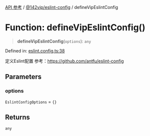 [API 参考](../wiki/Home) / [@142vip/eslint-config](../wiki/@142vip.eslint-config) / defineVipEslintConfig

# Function: defineVipEslintConfig()

> **defineVipEslintConfig**(`options`): `any`

Defined in: [eslint.config.ts:38](https://github.com/142vip/core-x/blob/15d5bc9ef4bece78c0e60bdf074a2d245f625100/packages/eslint-config/src/eslint.config.ts#L38)

定义Eslint配置
参考：https://github.com/antfu/eslint-config

## Parameters

### options

`EslintConfigOptions` = `{}`

## Returns

`any`
